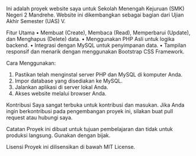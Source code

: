 Ini adalah proyek website saya untuk Sekolah Menengah Kejuruan (SMK) Negeri 2 Mandrehe. Website ini dikembangkan sebagai bagian dari Ujian Akhir Semester (UAS) V.

Fitur Utama
• Membuat (Create), Membaca (Read), Memperbarui (Update), dan Menghapus (Delete) data.
• Menggunakan PHP Asli untuk logika backend.
• Integrasi dengan MySQL untuk penyimpanan data.
• Tampilan responsif dan menarik dengan menggunakan Bootstrap CSS Framework.

Cara Menggunakan:
1. Pastikan telah menginstal server PHP dan MySQL di komputer Anda.
2. Impor database yang disediakan ke MySQL.
3. Jalankan aplikasi di server lokal Anda.
4. Akses website melalui browser Anda.

Kontribusi
Saya sangat terbuka untuk kontribusi dan masukan. Jika Anda ingin berkontribusi pada pengembangan proyek ini, silakan buat pull request atau hubungi saya.

Catatan
Proyek ini dibuat untuk tujuan pembelajaran dan tidak untuk produksi langsung. Gunakan dengan bijak.

Lisensi
Proyek ini dilisensikan di bawah MIT License.



